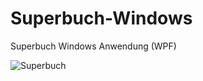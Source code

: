 # Superbuch-Windows
Superbuch Windows Anwendung (WPF)

![Superbuch](http://cl.ly/fSYC/screen_main.PNG) 
